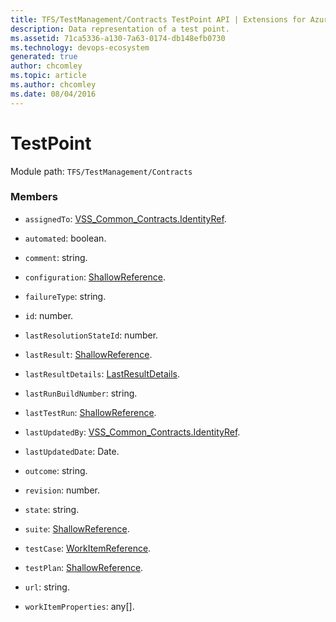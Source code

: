 ```yaml
---
title: TFS/TestManagement/Contracts TestPoint API | Extensions for Azure DevOps Services
description: Data representation of a test point.
ms.assetid: 71ca5336-a130-7a63-0174-db148efb0730
ms.technology: devops-ecosystem
generated: true
author: chcomley
ms.topic: article
ms.author: chcomley
ms.date: 08/04/2016
---
```


# TestPoint

Module path: `TFS/TestManagement/Contracts`

### Members

* `assignedTo`: [VSS_Common_Contracts.IdentityRef](../../../VSS/WebApi/Contracts/IdentityRef.md).

* `automated`: boolean.

* `comment`: string.

* `configuration`: [ShallowReference](../../../TFS/TestManagement/Contracts/ShallowReference.md).

* `failureType`: string.

* `id`: number.

* `lastResolutionStateId`: number.

* `lastResult`: [ShallowReference](../../../TFS/TestManagement/Contracts/ShallowReference.md).

* `lastResultDetails`: [LastResultDetails](../../../TFS/TestManagement/Contracts/LastResultDetails.md).

* `lastRunBuildNumber`: string.

* `lastTestRun`: [ShallowReference](../../../TFS/TestManagement/Contracts/ShallowReference.md).

* `lastUpdatedBy`: [VSS_Common_Contracts.IdentityRef](../../../VSS/WebApi/Contracts/IdentityRef.md).

* `lastUpdatedDate`: Date.

* `outcome`: string.

* `revision`: number.

* `state`: string.

* `suite`: [ShallowReference](../../../TFS/TestManagement/Contracts/ShallowReference.md).

* `testCase`: [WorkItemReference](../../../TFS/TestManagement/Contracts/WorkItemReference.md).

* `testPlan`: [ShallowReference](../../../TFS/TestManagement/Contracts/ShallowReference.md).

* `url`: string.

* `workItemProperties`: any[].
